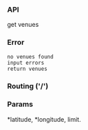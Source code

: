 ### API
get venues

### Error
    no venues found
    input errors
    return venues


### Routing ('/')
### Params
*latitude,
*longitude,
limit.
